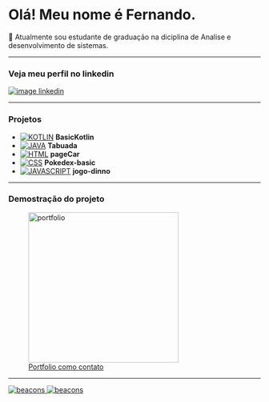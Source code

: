 # Olá! Meu nome é Fernando.
:school: Atualmente sou estudante de graduação na diciplina de Analise e desenvolvimento de sistemas.
***
### Veja meu perfil no linkedin
[![image linkedin](https://upload.wikimedia.org/wikipedia/commons/thumb/0/01/LinkedIn_Logo.svg/291px-LinkedIn_Logo.svg.png)](https://www.linkedin.com/in/fernando-rodrigues-gaspari)
***
### Projetos

- [![KOTLIN](https://img.shields.io/badge/Kotlin-0095D5?&style=for-the-badge&logo=kotlin&logoColor=white)](https://github.com/FernandoDev15/BasicKotlin) **BasicKotlin**
- [![JAVA](https://img.shields.io/badge/Java-ED8B00?style=for-the-badge&logo=openjdk&logoColor=white)](https://github.com/FernandoDev15/java-tabuada) **Tabuada**
- [![HTML](https://img.shields.io/badge/HTML5-E34F26?style=for-the-badge&logo=html5&logoColor=white)](https://github.com/FernandoDev15/pageCar) **pageCar**
- [![CSS](https://img.shields.io/badge/CSS3-1572B6?style=for-the-badge&logo=css3&logoColor=white)](https://github.com/FernandoDev15/Pokedex-basic) **Pokedex-basic**
- [![JAVASCRIPT](https://img.shields.io/badge/JavaScript-F7DF1E?style=for-the-badge&logo=javascript&logoColor=black)](https://github.com/FernandoDev15/jogo-dinno) **jogo-dinno**
***
### Demostração do projeto

<section>
   <figure>
           <div>
              <a href="https://fernandodev15.github.io/portfolio/" target="_blank"><img with="25rem" height="300rem" src="https://i.ibb.co/0h5RnR2/img-portfolio.jpg/" alt="portfolio">
            </div>
           <figcaption>Portfolio como contato</figcaption>
    </figure>
</section>
                 
***             
![beacons](https://github-readme-stats.vercel.app/api?username=FernandoDev15&show_icons=true&theme=merko&include_all_commits=true&count_private=true)
![beacons](https://github-readme-stats.vercel.app/api/top-langs/?username=FernandoDev15&layout=compact&langs_count=16&theme=merko)




   


